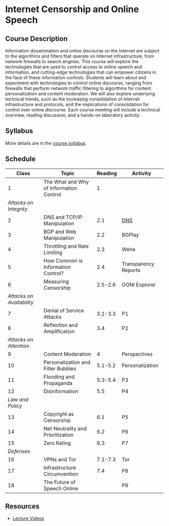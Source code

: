 # Internet Censorship and Online Speech

## Course Description 

Information dissemination and online discourse on the Internet are
subject to the algorithms and filters that operate on Internet
infrastructure, from network firewalls to search engines. This course
will explore the technologies that are used to control access to online
speech and information, and cutting-edge technologies that can empower
citizens in the face of these information controls. Students will learn
about and experiment with technologies to control online discourse,
ranging from firewalls that perform network traffic filtering to
algorithms for content personalization and content moderation. We will
also explore underlying technical trends, such as the increasing
consolidation of Internet infrastructure and protocols, and the
implications of consolidation for control over online discourse. Each
course meeting will include a technical overview, reading discussion,
and a hands-on laboratory activity.

## Syllabus

More details are in the [course syllabus](syllabus.md).

## Schedule


| **Class**                 | **Topic**                               | **Reading** | **Activity**             |
|---------------------------|-----------------------------------------|-------------|--------------------------|
| 1                         | The What and Why of Information Control | 1           |                          |
| *Attacks on Integrity*    |                                         |             |                          |
| 2                         | DNS and TCP/IP Manipulation             | 2.1         | [DNS](activities/dns.md) |
| 3                         | BGP and Web Manipulation                | 2.2         | BGPlay                   |
| 4                         | Throttling and Rate Limiting            | 2.3         | Wehe                     |
| 5                         | How Common is Information Control?      | 2.4         | Transparency Reports     |
| 6                         | Measuring Censorship                    | 2.5-2.6     | OONI Explorer            |
| *Attacks on Availability* |                                         |             |                          |
| 7                         | Denial of Service Attacks               | 3.1-3.3     | P1                       |
| 8                         | Reflection and Amplification            | 3.4         | P2                       |
| *Attacks on Attention*    |                                         |             |                          |
| 9                         | Content Moderation                      | 4           | Perspectives             |
| 10                        | Personalization and Filter Bubbles      | 5.1-5.2     | Personalization          |
| 11                        | Flooding and Propaganda                 | 5.3-5.4     | P3                       |
| 12                        | Disinformation                          | 5.5         | P4                       |
| *Law and Policy*          |                                         |             |                          |
| 13                        | Copyright as Censorship                 | 6.1         | P5                       |
| 14                        | Net Neutrality and Prioritization       | 6.2         | P6                       |
| 15                        | Zero Rating                             | 6.3         | P7                       |
| *Defenses*                |                                         |             |                          |
| 16                        | VPNs and Tor                            | 7.1-7.3     | Tor                      |
| 17                        | Infrastructure Circumvention            | 7.4         | P8                       |
| 18                        | The Future of Speech Online             |             | P9                       |

## Resources

* [Lecture
  Videos](https://youtube.com/playlist?list=PLpherdrLyny9vAH3GUofYRu4Ig8wY9Lho)

